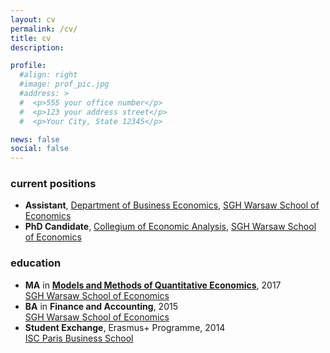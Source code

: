 ```yaml
---
layout: cv
permalink: /cv/
title: cv
description:

profile:
  #align: right
  #image: prof_pic.jpg
  #address: >
  #  <p>555 your office number</p>
  #  <p>123 your address street</p>
  #  <p>Your City, State 12345</p>

news: false
social: false
---
```

<!-- CV in PDF:
<a target="_blank" rel="noopener noreferrer" href="{{ '/cv/cv_aduszak.pdf' | prepend: site.baseurl | prepend: site.url }}"><i class="far fa-file-pdf"></i></a>
-->

### current positions

<ul class="fa-ul">

<li>
  <i class="fas fa-university"></i> <b>Assistant</b>, <a target="_blank" rel="noopener noreferrer" href="https://ssl-kolegia.sgh.waw.pl/pl/KGS/struktura/keb/Strony/default.aspx">Department of Business Economics</a>, <a target="_blank" rel="noopener noreferrer" href="http://www.sgh.waw.pl">SGH Warsaw School of Economics</a>
</li>

  <li>
    <i class="fas fa-university"></i> <b>PhD Candidate</b>, <a target="_blank" rel="noopener noreferrer" href="http://kolegia.sgh.waw.pl/pl/KAE/Strony/default.aspx">Collegium of Economic Analysis</a>, <a target="_blank" rel="noopener noreferrer" href="http://www.sgh.waw.pl">SGH Warsaw School of Economics</a>
  </li>

</ul>

### education

<ul class="fa-ul">

  <li>
    <i class="fas fa-graduation-cap"></i> <b>MA</b> in <a target="_blank" rel="noopener noreferrer" href="http://kolegia.sgh.waw.pl/pl/KAE/struktura/KEI/oferta/Strony/qem.aspx"><b>Models and Methods of Quantitative Economics</b></a>, 2017 <br/>
    <a target="_blank" rel="noopener noreferrer" href="http://www.sgh.waw.pl">SGH Warsaw School of Economics</a>

  </li>

  <li>
    <i class="fas fa-graduation-cap"></i> <b>BA</b> in <b>Finance and Accounting</b>, 2015 <br/>
    <a target="_blank" rel="noopener noreferrer" href="http://www.sgh.waw.pl">SGH Warsaw School of Economics</a>

  </li>

  <li>
    <i class="fas fa-graduation-cap"></i> <b>Student Exchange</b>, Erasmus+ Programme, 2014 <br/>
    <a target="_blank" rel="noopener noreferrer" href="https://www.iscparis.com">ISC Paris Business School</a>

  </li>
</ul>
